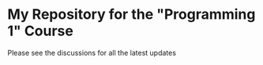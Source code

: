 # My Repository for the "Programming 1" Course

Please see the discussions for all the latest updates
